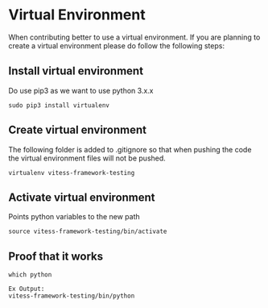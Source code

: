 # Virtual Environment
When contributing better to use a virtual environment. If you are planning to
create a virtual environment please do follow the following steps:

## Install virtual environment
Do use pip3 as we want to use python 3.x.x
```
sudo pip3 install virtualenv
```

## Create virtual environment
The following folder is added to .gitignore so that when pushing the code the
virtual environment files will not be pushed.
```
virtualenv vitess-framework-testing
```

## Activate virtual environment
Points python variables to the new path
```
source vitess-framework-testing/bin/activate
```

## Proof that it works
```
which python

Ex Output:
vitess-framework-testing/bin/python
```
